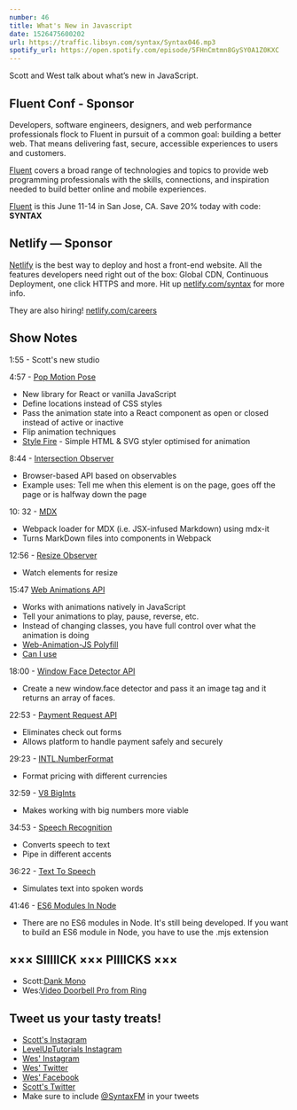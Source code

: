 ```yaml
---
number: 46
title: What's New in Javascript
date: 1526475600202
url: https://traffic.libsyn.com/syntax/Syntax046.mp3
spotify_url: https://open.spotify.com/episode/5FHnCmtmn8GySY0A1Z0KXC
---
```


Scott and West talk about what’s new in JavaScript.

## Fluent Conf - Sponsor

Developers, software engineers, designers, and web performance professionals flock to Fluent in pursuit of a common goal: building a better web. That means delivering fast, secure, accessible experiences to users and customers.

[Fluent](https://conferences.oreilly.com/fluent/fl-ca) covers a broad range of technologies and topics to provide web programming professionals with the skills, connections, and inspiration needed to build better online and mobile experiences.

[Fluent](https://conferences.oreilly.com/fluent/fl-ca) is this June 11-14 in San Jose, CA. Save 20% today with code: **SYNTAX**

## Netlify — Sponsor

[Netlify](https://netlify.com/syntax) is the best way to deploy and host a front-end website. All the features developers need right out of the box: Global CDN, Continuous Deployment, one click HTTPS and more. Hit up [netlify.com/syntax](https://netlify.com/syntax) for more info.

They are also hiring! [netlify.com/careers](https://netlify.com/careers)

## Show Notes

1:55 - Scott's new studio

4:57 - [Pop Motion Pose](https://popmotion.io/pose)

* New library for React or vanilla JavaScript
* Define locations instead of CSS styles
* Pass the animation state into a React component as open or closed instead of active or inactive
* Flip animation techniques
* [Style Fire](https://popmotion.io/api/stylefire) - Simple HTML & SVG styler optimised for animation

8:44 - [Intersection Observer](https://developer.mozilla.org/en-US/docs/Web/API/Intersection_Observer_API)

* Browser-based API based on observables
* Example uses: Tell me when this element is on the page, goes off the page or is halfway down the page

10: 32 - [MDX](https://github.com/mdx-js/mdx)

* Webpack loader for MDX (i.e. JSX-infused Markdown) using mdx-it
* Turns MarkDown files into components in Webpack

12:56 - [Resize Observer](https://wicg.github.io/ResizeObserver/)

* Watch elements for resize

15:47 [Web Animations API](https://developer.mozilla.org/en-US/docs/Web/API/Web_Animations_API)

* Works with animations natively in JavaScript
* Tell your animations to play, pause, reverse, etc.
* Instead of changing classes, you have full control over what the animation is doing
* [Web-Animation-JS Polyfill](https://github.com/web-animations/web-animations-js)
* [Can I use](https://caniuse.com/)

18:00 - [Window Face Detector API](https://twitter.com/wesbos/status/976097163834019842)

* Create a new window.face detector and pass it an image tag and it returns an array of faces.

22:53 - [Payment Request API](https://developer.mozilla.org/en-US/docs/Web/API/Payment_Request_API)

* Eliminates check out forms
* Allows platform to handle payment safely and securely

29:23 - [INTL.NumberFormat](https://developer.mozilla.org/en-US/docs/Web/JavaScript/Reference/Global_Objects/NumberFormat)

* Format pricing with different currencies

32:59 - [V8 BigInts](https://v8project.blogspot.com/2018/05/bigint.html)

* Makes working with big numbers more viable

34:53 - [Speech Recognition](https://developer.mozilla.org/en-US/docs/Web/API/SpeechRecognition)

* Converts speech to text
* Pipe in different accents

36:22 - [Text To Speech](https://developer.mozilla.org/en-US/docs/Web/API/SpeechSynthesisUtterance)

* Simulates text into spoken words

41:46 - [ES6 Modules In Node](https://nodejs.org/api/esm.html)

* There are no ES6 modules in Node. It's still being developed. If you want to build an ES6 module in Node, you have to use the .mjs extension


## ××× SIIIIICK ××× PIIIICKS ×××

* Scott:[Dank Mono](https://dank.sh/)
* Wes:[Video Doorbell Pro from Ring](https://shop.ring.com/products/video-doorbell-pro)

## Tweet us your tasty treats!

* [Scott's Instagram](https://www.instagram.com/stolinski/)
* [LevelUpTutorials Instagram](https://www.instagram.com/LevelUpTutorials/)
* [Wes' Instagram](https://www.instagram.com/wesbos/)
* [Wes' Twitter](https://twitter.com/wesbos)
* [Wes' Facebook](https://www.facebook.com/wesbos.developer)
* [Scott's Twitter](https://twitter.com/stolinski)
* Make sure to include [@SyntaxFM](https://twitter.com/SyntaxFM) in your tweets
